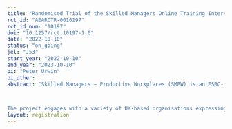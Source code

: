 ```yaml
---
title: "Randomised Trial of the Skilled Managers Online Training Intervention, Protocol for Evaluation in Medium to Large Sized Organisations"
rct_id: "AEARCTR-0010197"
rct_id_num: "10197"
doi: "10.1257/rct.10197-1.0"
date: "2022-10-10"
status: "on_going"
jel: "J53"
start_year: "2022-10-10"
end_year: "2023-10-10"
pi: "Peter Urwin"
pi_other:
abstract: "Skilled Managers – Productive Workplaces (SMPW) is an ESRC-funded study, awarded under the Transforming Productivity, Management Practices and Employee Engagement call. SMPW focuses on the evaluation of impacts from an online training intervention that provides managers with the skills they need to handle complex and difficult workplace issues; exploring how the training intervention changes managers’ practice, the quality of their relationships with staff, and evaluating whether this translates into improved performance. The project will contribute important causal evidence on the role that management practice and capability play in the UK’s productivity challenge.

The project engages with a variety of UK-based organisations expressing interest in the research, to implement a cluster randomised controlled trial (RCT) that randomly allocates all managers in distinct workplace units to receive an online training ‘treatment’ and other units to a ‘business as usual’ control. "
layout: registration
---
```



